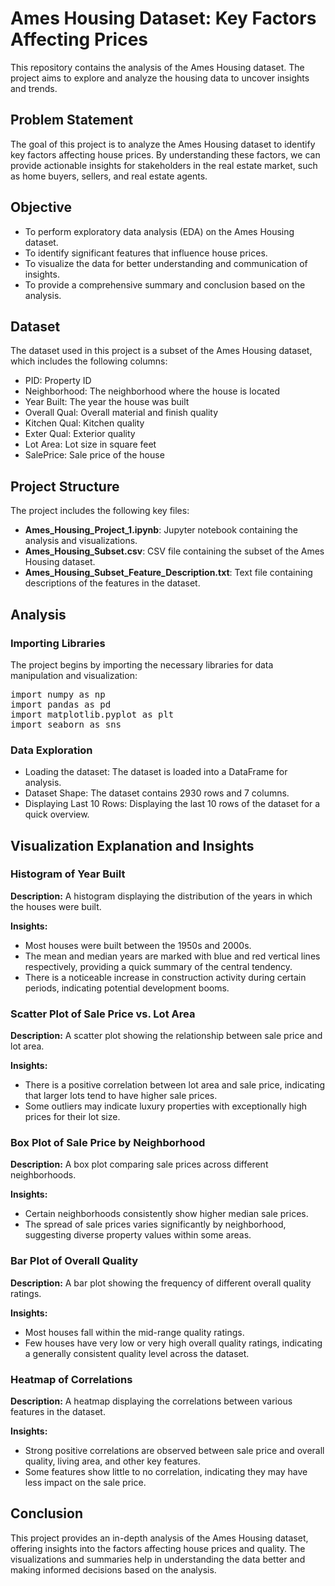 <body>
    <div class="container">
        <h1>Ames Housing Dataset: Key Factors Affecting Prices</h1>
        <p>This repository contains the analysis of the Ames Housing dataset. The project aims to explore and analyze the housing data to uncover insights and trends.</p>
        <h2>Problem Statement</h2>
        <p>The goal of this project is to analyze the Ames Housing dataset to identify key factors affecting house prices. By understanding these factors, we can provide actionable insights for stakeholders in the real estate market, such as home buyers, sellers, and real estate agents.</p>
        <h2>Objective</h2>
        <ul>
            <li>To perform exploratory data analysis (EDA) on the Ames Housing dataset.</li>
            <li>To identify significant features that influence house prices.</li>
            <li>To visualize the data for better understanding and communication of insights.</li>
            <li>To provide a comprehensive summary and conclusion based on the analysis.</li>
        </ul>
        <h2>Dataset</h2>
        <p>The dataset used in this project is a subset of the Ames Housing dataset, which includes the following columns:</p>
        <ul>
            <li>PID: Property ID</li>
            <li>Neighborhood: The neighborhood where the house is located</li>
            <li>Year Built: The year the house was built</li>
            <li>Overall Qual: Overall material and finish quality</li>
            <li>Kitchen Qual: Kitchen quality</li>
            <li>Exter Qual: Exterior quality</li>
            <li>Lot Area: Lot size in square feet</li>
            <li>SalePrice: Sale price of the house</li>
        </ul>
        <h2>Project Structure</h2>
        <p>The project includes the following key files:</p>
        <ul>
            <li><strong>Ames_Housing_Project_1.ipynb</strong>: Jupyter notebook containing the analysis and visualizations.</li>
            <li><strong>Ames_Housing_Subset.csv</strong>: CSV file containing the subset of the Ames Housing dataset.</li>
            <li><strong>Ames_Housing_Subset_Feature_Description.txt</strong>: Text file containing descriptions of the features in the dataset.</li>
        </ul>
        <h2>Analysis</h2>
        <h3>Importing Libraries</h3>
        <p>The project begins by importing the necessary libraries for data manipulation and visualization:</p>
        <pre>import numpy as np
import pandas as pd
import matplotlib.pyplot as plt
import seaborn as sns</pre>
        <h3>Data Exploration</h3>
        <ul>
            <li>Loading the dataset: The dataset is loaded into a DataFrame for analysis.</li>
            <li>Dataset Shape: The dataset contains 2930 rows and 7 columns.</li>
            <li>Displaying Last 10 Rows: Displaying the last 10 rows of the dataset for a quick overview.</li>
        </ul>
        <h2>Visualization Explanation and Insights</h2>
        <h3>Histogram of Year Built</h3>
        <p><strong>Description:</strong> A histogram displaying the distribution of the years in which the houses were built.</p>
        <p><strong>Insights:</strong></p>
        <ul>
            <li>Most houses were built between the 1950s and 2000s.</li>
            <li>The mean and median years are marked with blue and red vertical lines respectively, providing a quick summary of the central tendency.</li>
            <li>There is a noticeable increase in construction activity during certain periods, indicating potential development booms.</li>
        </ul>
        <h3>Scatter Plot of Sale Price vs. Lot Area</h3>
        <p><strong>Description:</strong> A scatter plot showing the relationship between sale price and lot area.</p>
        <p><strong>Insights:</strong></p>
        <ul>
            <li>There is a positive correlation between lot area and sale price, indicating that larger lots tend to have higher sale prices.</li>
            <li>Some outliers may indicate luxury properties with exceptionally high prices for their lot size.</li>
        </ul>
        <h3>Box Plot of Sale Price by Neighborhood</h3>
        <p><strong>Description:</strong> A box plot comparing sale prices across different neighborhoods.</p>
        <p><strong>Insights:</strong></p>
        <ul>
            <li>Certain neighborhoods consistently show higher median sale prices.</li>
            <li>The spread of sale prices varies significantly by neighborhood, suggesting diverse property values within some areas.</li>
        </ul>
        <h3>Bar Plot of Overall Quality</h3>
        <p><strong>Description:</strong> A bar plot showing the frequency of different overall quality ratings.</p>
        <p><strong>Insights:</strong></p>
        <ul>
            <li>Most houses fall within the mid-range quality ratings.</li>
            <li>Few houses have very low or very high overall quality ratings, indicating a generally consistent quality level across the dataset.</li>
        </ul>
        <h3>Heatmap of Correlations</h3>
        <p><strong>Description:</strong> A heatmap displaying the correlations between various features in the dataset.</p>
        <p><strong>Insights:</strong></p>
        <ul>
            <li>Strong positive correlations are observed between sale price and overall quality, living area, and other key features.</li>
            <li>Some features show little to no correlation, indicating they may have less impact on the sale price.</li>
        </ul>
        <h2>Conclusion</h2>
        <p>This project provides an in-depth analysis of the Ames Housing dataset, offering insights into the factors affecting house prices and quality. The visualizations and summaries help in understanding the data better and making informed decisions based on the analysis.</p>
    </div>
</body>





